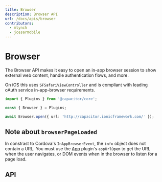 ```yaml
---
title: Browser
description: Browser API
url: /docs/apis/browser 
contributors:
  - mlynch
  - jcesarmobile
---
```


<plugin-platforms platforms="pwa,ios,android,electron"></plugin-platforms>

# Browser

<plugin-api name="browser" index="true"></plugin-api>

The Browser API makes it easy to open an in-app browser session to show external web content,
handle authentication flows, and more.

On iOS this uses `SFSafariViewController` and is compliant with leading oAuth service in-app-browser requirements.

```typescript
import { Plugins } from '@capacitor/core';

const { Browser } = Plugins;

await Browser.open({ url: 'http://capacitor.ionicframework.com/' });
```

## Note about `browserPageLoaded`

In constrast to Cordova's `InAppBrowserEvent`, the `info` object does not contain a URL. You must use the [App](https://capacitor.ionicframework.com/docs/apis/app/) plugin's `appUrlOpen` to get the URL when the user navigates, or DOM events when in the browser to listen for a page load.

## API

<plugin-api name="browser"></plugin-api>

